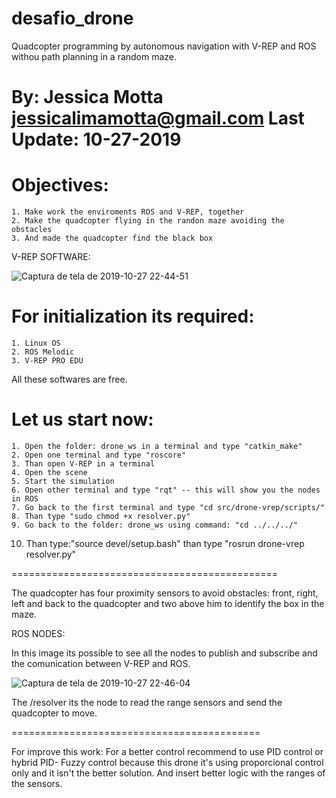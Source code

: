 # desafio_drone
Quadcopter programming by autonomous navigation with V-REP and ROS withou path planning in a random maze.



By: Jessica Motta
jessicalimamotta@gmail.com
Last Update: 10-27-2019
=============================================================


Objectives:
==========================================
    1. Make work the enviroments ROS and V-REP, together 
    2. Make the quadcopter flying in the randon maze avoiding the obstacles
    3. And made the quadcopter find the black box


V-REP SOFTWARE:

![Captura de tela de 2019-10-27 22-44-51](https://user-images.githubusercontent.com/30941796/67646292-2c51e880-f90c-11e9-9006-50e65036dd5b.png)





For initialization its required:
==========================================
    1. Linux OS
    2. ROS Melodic
    3. V-REP PRO EDU

All these softwares are free.


Let us start now:
============================================
    1. Open the folder: drone_ws in a terminal and type "catkin_make"
    2. Open one terminal and type "roscore"
    3. Than open V-REP in a terminal 
    4. Open the scene
    5. Start the simulation
    6. Open other terminal and type "rqt" -- this will show you the nodes in ROS
    7. Go back to the first terminal and type "cd src/drone-vrep/scripts/"
    8. Than type "sudo chmod +x resolver.py"
    9. Go back to the folder: drone_ws using command: "cd ../../../"
   10. Than type:"source devel/setup.bash" than type "rosrun drone-vrep resolver.py"


==============================================

The quadcopter has four proximity sensors to avoid obstacles: front, right, left and back to the quadcopter and two above him to identify the box in the maze.
 
 
ROS NODES:

In this image its possible to see all the nodes to publish and subscribe and the comunication between V-REP and ROS.


![Captura de tela de 2019-10-27 22-46-04](https://user-images.githubusercontent.com/30941796/67646398-b0a46b80-f90c-11e9-9103-2e5394c3513f.png)

 The /resolver its the node to read the range sensors and send the quadcopter to move.
 
 
 
 ===========================================
 
 
 For improve this work:
	For a better control recommend to use PID control or hybrid PID- Fuzzy control because this drone it's using proporcional control only and it isn't the better solution. 
  And insert better logic with the ranges of the sensors.
		 
